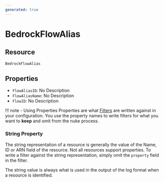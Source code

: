 ```yaml
---
generated: true
---
```


# BedrockFlowAlias


## Resource

```text
BedrockFlowAlias
```

## Properties


- `FlowAliasID`: No Description
- `FlowAliasName`: No Description
- `FlowID`: No Description

!!! note - Using Properties
    Properties are what [Filters](../config-filtering.md) are written against in your configuration. You use the property
    names to write filters for what you want to **keep** and omit from the nuke process.

### String Property

The string representation of a resource is generally the value of the Name, ID or ARN field of the resource. Not all
resources support properties. To write a filter against the string representation, simply omit the `property` field in
the filter.

The string value is always what is used in the output of the log format when a resource is identified.

